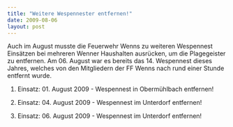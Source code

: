 ```yaml
---
title: "Weitere Wespennester entfernen!"
date: 2009-08-06
layout: post
---
```


Auch im August musste die Feuerwehr Wenns zu weiteren Wespennest Einsätzen bei mehreren Wenner Haushalten ausrücken, um die Plagegeister zu entfernen. Am 06. August war es bereits das 14. Wespennest dieses Jahres, welches von den Mitgliedern der FF Wenns nach rund einer Stunde entfernt wurde.

1) Einsatz: 01. August 2009 - Wespennest in Obermühlbach entfernen!

2) Einsatz: 04. August 2009 - Wespennest im Unterdorf entfernen!

3) Einsatz: 06. August 2009 - Wespennest im Unterdorf entfernen!
